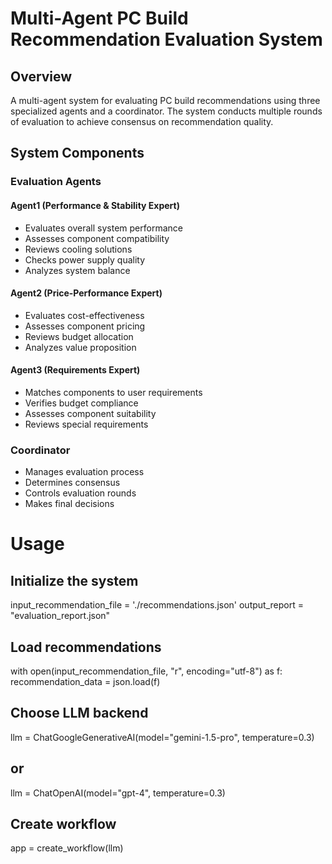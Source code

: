 # Multi-Agent PC Build Recommendation Evaluation System

## Overview

A multi-agent system for evaluating PC build recommendations using three specialized agents and a coordinator. The system conducts multiple rounds of evaluation to achieve consensus on recommendation quality.

## System Components

### Evaluation Agents

#### Agent1 (Performance & Stability Expert)

- Evaluates overall system performance
- Assesses component compatibility
- Reviews cooling solutions
- Checks power supply quality
- Analyzes system balance

#### Agent2 (Price-Performance Expert)

- Evaluates cost-effectiveness
- Assesses component pricing
- Reviews budget allocation
- Analyzes value proposition

#### Agent3 (Requirements Expert)

- Matches components to user requirements
- Verifies budget compliance
- Assesses component suitability
- Reviews special requirements

### Coordinator

- Manages evaluation process
- Determines consensus
- Controls evaluation rounds
- Makes final decisions



# Usage

## Initialize the system
input_recommendation_file = './recommendations.json'
output_report = "evaluation_report.json"

## Load recommendations
with open(input_recommendation_file, "r", encoding="utf-8") as f:
    recommendation_data = json.load(f)

## Choose LLM backend
llm = ChatGoogleGenerativeAI(model="gemini-1.5-pro", temperature=0.3)
## or
llm = ChatOpenAI(model="gpt-4", temperature=0.3)

## Create workflow
app = create_workflow(llm)



